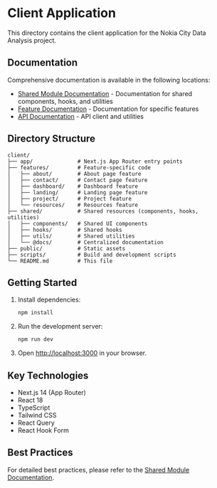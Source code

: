 # Client Application

This directory contains the client application for the Nokia City Data Analysis project.

## Documentation

Comprehensive documentation is available in the following locations:

- [Shared Module Documentation](./shared/@docs/index.md) - Documentation for shared components, hooks, and utilities
- [Feature Documentation](./shared/@docs/features/) - Documentation for specific features
- [API Documentation](./shared/api/README.md) - API client and utilities

## Directory Structure

```
client/
├── app/              # Next.js App Router entry points
├── features/         # Feature-specific code
│   ├── about/        # About page feature
│   ├── contact/      # Contact page feature
│   ├── dashboard/    # Dashboard feature
│   ├── landing/      # Landing page feature
│   ├── project/      # Project feature
│   └── resources/    # Resources feature
├── shared/           # Shared resources (components, hooks, utilities)
│   ├── components/   # Shared UI components
│   ├── hooks/        # Shared hooks
│   ├── utils/        # Shared utilities
│   └── @docs/        # Centralized documentation
├── public/           # Static assets
├── scripts/          # Build and development scripts
└── README.md         # This file
```

## Getting Started

1. Install dependencies:
   ```bash
   npm install
   ```

2. Run the development server:
   ```bash
   npm run dev
   ```

3. Open [http://localhost:3000](http://localhost:3000) in your browser.

## Key Technologies

- Next.js 14 (App Router)
- React 18
- TypeScript
- Tailwind CSS
- React Query
- React Hook Form

## Best Practices

For detailed best practices, please refer to the [Shared Module Documentation](./shared/@docs/index.md).
